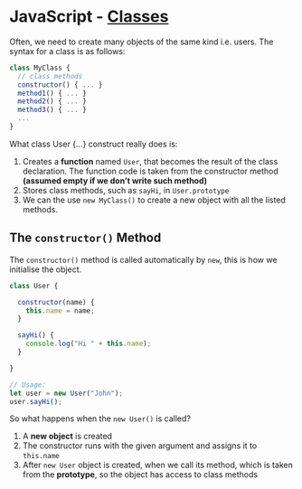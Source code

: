 # JavaScript - [Classes](https://www.theodinproject.com/paths/full-stack-javascript/courses/javascript/lessons/classes)

Often, we need to create many objects of the same kind i.e. users. The syntax for a class is as follows:
```js
class MyClass {
  // class methods
  constructor() { ... }
  method1() { ... }
  method2() { ... }
  method3() { ... }
  ...
}
```
What class User {...} construct really does is:

1. Creates a **function** named `User`, that becomes the result of the class declaration. The function code is taken from the constructor method __(assumed empty if we don’t write such method)__
2. Stores class methods, such as `sayHi`, in `User.prototype`
3. We can the use `new MyClass()` to create a new object with all the listed methods.

## The `constructor()` Method
The `constructor()` method is called automatically by `new`, this is how we initialise the object.
```js
class User {

  constructor(name) {
    this.name = name;
  }

  sayHi() {
    console.log("Hi " + this.name);
  }

}

// Usage:
let user = new User("John");
user.sayHi();
```
So what happens when the `new User()` is called?
1. A **new object** is created
2. The constructor runs with the given argument and assigns it to `this.name`
3. After `new User` object is created, when we call its method, which is taken from the **prototype**, so the object has access to class methods
